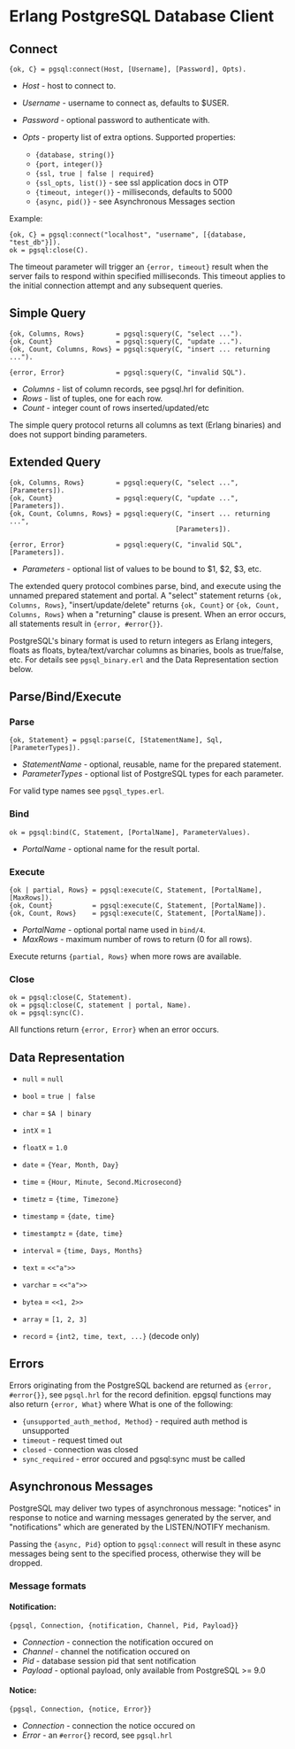 # Erlang PostgreSQL Database Client

## Connect

    {ok, C} = pgsql:connect(Host, [Username], [Password], Opts).

 * _Host_     - host to connect to.
 * _Username_ - username to connect as, defaults to $USER.
 * _Password_ - optional password to authenticate with.
 * _Opts_     - property list of extra options. Supported properties:

   * `{database, string()}`
   * `{port, integer()}`
   * `{ssl, true | false | required}`
   * `{ssl_opts, list()}` - see ssl application docs in OTP
   * `{timeout, integer()}` - milliseconds, defaults to 5000
   * `{async, pid()}` - see Asynchronous Messages section

Example:

    {ok, C} = pgsql:connect("localhost", "username", [{database, "test_db"}]).
    ok = pgsql:close(C).

The timeout parameter will trigger an `{error, timeout}` result when the server
fails to respond within specified milliseconds. This timeout applies to the
initial connection attempt and any subsequent queries.

## Simple Query

    {ok, Columns, Rows}        = pgsql:squery(C, "select ...").
    {ok, Count}                = pgsql:squery(C, "update ...").
    {ok, Count, Columns, Rows} = pgsql:squery(C, "insert ... returning ...").

    {error, Error}             = pgsql:squery(C, "invalid SQL").

 * _Columns_ - list of column records, see pgsql.hrl for definition.
 * _Rows_    - list of tuples, one for each row.
 * _Count_   - integer count of rows inserted/updated/etc

The simple query protocol returns all columns as text (Erlang binaries) and does
not support binding parameters.

## Extended Query

    {ok, Columns, Rows}        = pgsql:equery(C, "select ...", [Parameters]).
    {ok, Count}                = pgsql:equery(C, "update ...", [Parameters]).
    {ok, Count, Columns, Rows} = pgsql:equery(C, "insert ... returning ...",
                                              [Parameters]).

    {error, Error}             = pgsql:equery(C, "invalid SQL", [Parameters]).

 * _Parameters_ - optional list of values to be bound to $1, $2, $3, etc.

The extended query protocol combines parse, bind, and execute using the unnamed
prepared statement and portal. A "select" statement returns `{ok, Columns,
Rows}`, "insert/update/delete" returns `{ok, Count}` or `{ok, Count, Columns,
Rows}` when a "returning" clause is present. When an error occurs, all
statements result in `{error, #error{}}`.

PostgreSQL's binary format is used to return integers as Erlang integers, floats
as floats, bytea/text/varchar columns as binaries, bools as true/false, etc. For
details see `pgsql_binary.erl` and the Data Representation section below.

## Parse/Bind/Execute

### Parse

    {ok, Statement} = pgsql:parse(C, [StatementName], Sql, [ParameterTypes]).

 * _StatementName_  - optional, reusable, name for the prepared statement.
 * _ParameterTypes_ - optional list of PostgreSQL types for each parameter.

For valid type names see `pgsql_types.erl`.

### Bind

    ok = pgsql:bind(C, Statement, [PortalName], ParameterValues).

 * _PortalName_ - optional name for the result portal.

### Execute

    {ok | partial, Rows} = pgsql:execute(C, Statement, [PortalName], [MaxRows]).
    {ok, Count}          = pgsql:execute(C, Statement, [PortalName]).
    {ok, Count, Rows}    = pgsql:execute(C, Statement, [PortalName]).

 * _PortalName_ - optional portal name used in `bind/4`.
 * _MaxRows_    - maximum number of rows to return (0 for all rows).

Execute returns `{partial, Rows}` when more rows are available.

### Close

    ok = pgsql:close(C, Statement).
    ok = pgsql:close(C, statement | portal, Name).
    ok = pgsql:sync(C).

All functions return `{error, Error}` when an error occurs.

## Data Representation

 * `null`        = `null`
 * `bool`        = `true | false`
 * `char`        = `$A | binary`
 * `intX`        = `1`
 * `floatX`      = `1.0`
 * `date`        = `{Year, Month, Day}`
 * `time`        = `{Hour, Minute, Second.Microsecond}`
 * `timetz`      = `{time, Timezone}`
 * `timestamp`   = `{date, time}`
 * `timestamptz` = `{date, time}`
 * `interval`    = `{time, Days, Months}`
 * `text`        = `<<"a">>`
 * `varchar`     = `<<"a">>`
 * `bytea`       = `<<1, 2>>`
 * `array`       = `[1, 2, 3]`

 * `record`      = `{int2, time, text, ...}` (decode only)

## Errors

Errors originating from the PostgreSQL backend are returned as
`{error, #error{}}`, see `pgsql.hrl` for the record definition. epgsql functions
may also return `{error, What}` where What is one of the following:

 * `{unsupported_auth_method, Method}` - required auth method is unsupported
 * `timeout`                           - request timed out
 * `closed`                            - connection was closed
 * `sync_required`                     - error occured and pgsql:sync must be
                                         called

## Asynchronous Messages

PostgreSQL may deliver two types of asynchronous message: "notices" in response
to notice and warning messages generated by the server, and "notifications"
which are generated by the LISTEN/NOTIFY mechanism.

Passing the `{async, Pid}` option to `pgsql:connect` will result in these async
messages being sent to the specified process, otherwise they will be dropped.

### Message formats

#### Notification:

    {pgsql, Connection, {notification, Channel, Pid, Payload}}

 * _Connection_ - connection the notification occured on
 * _Channel_    - channel the notification occured on
 * _Pid_        - database session pid that sent notification
 * _Payload_    - optional payload, only available from PostgreSQL >= 9.0

#### Notice:

    {pgsql, Connection, {notice, Error}}

 * _Connection_ - connection the notice occured on
 * _Error_      - an `#error{}` record, see `pgsql.hrl`

